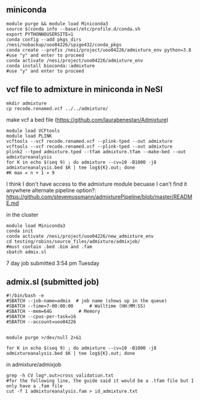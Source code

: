 **miniconda**
-----
```
module purge && module load Miniconda3
source $(conda info --base)/etc/profile.d/conda.sh
export PYTHONNOUSERSITE=1
conda config --add pkgs_dirs /nesi/nobackup/uoo04226/spige432/conda_pkgs
conda create --prefix /nesi/project/uoo04226/admixture_env python=3.8
#use "y" and enter to proceed
conda activate /nesi/project/uoo04226/admixture_env
conda install bioconda::admixture
#use "y" and enter to proceed
```
**vcf file to admixture in miniconda in NeSI**
-----
```
mkdir admixture
cp recode.renamed.vcf ../../admixture/
```
make vcf a bed file (https://github.com/laurabenestan/Admixture)
```
module load VCFtools
module load PLINK
vcftools --vcf recode.renamed.vcf --plink-tped --out admixture
vcftools --vcf recode.renamed.vcf --plink-tped --out admixture
plink2 --tped admixture.tped --tfam admixture.tfam --make-bed --out admixtureanalysis
for K in echo $(seq 9) ; do admixture --cv=10 -B1000 -j8 admixtureanalysis.bed $K | tee log${K}.out; done
#K max = n + 1 = 9

```
I think I don't have access to the admixture module becuase I can't find it anywhere
alternate pipeline option?: https://github.com/stevemussmann/admixturePipeline/blob/master/README.md


in the cluster
```
module load Miniconda3
conda init
conda activate /nesi/project/uoo04226/new_admixture_env
cd testing/robins/source_files/admixture/admixjob/
#must contain .bed .bim and .fam
sbatch admix.sl
```
7 day job submitted 3:54 pm Tuesday

**admix.sl** (submitted job)
-----
```
#!/bin/bash -e
#SBATCH --job-name=admix  # job name (shows up in the queue)
#SBATCH --time=7-00:00:00      # Walltime (HH:MM:SS)
#SBATCH --mem=64G          # Memory 
#SBATCH --cpus-per-task=16
#SBATCH --account=uoo04226


module purge >/dev/null 2>&1

for K in echo $(seq 9) ; do admixture --cv=10 -B1000 -j8 admixtureanalysis.bed $K | tee log${K}.out; done
```
in admixture/admixjob
```
grep -h CV log*.out>cross_validation.txt
#for the following line, the guide said it would be a .tfam file but I only have a .fam file
cut -f 1 admixtureanalysis.fam > id_admixture.txt
